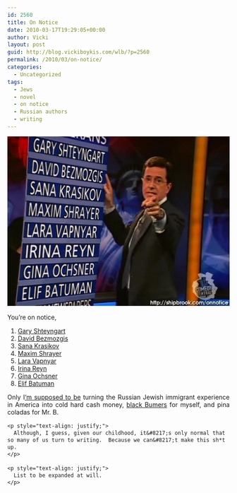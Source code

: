 ```yaml
---
id: 2560
title: On Notice
date: 2010-03-17T19:29:05+00:00
author: Vicki
layout: post
guid: http://blog.vickiboykis.com/wlb/?p=2560
permalink: /2010/03/on-notice/
categories:
  - Uncategorized
tags:
  - Jews
  - novel
  - on notice
  - Russian authors
  - writing
---
```

<p style="text-align: justify;">
  <a href="https://raw.githubusercontent.com/veekaybee/wlb/gh-pages/assets/images/2010/03/OnNotice.php_.jpeg"><img class="aligncenter size-full wp-image-2577" title="OnNotice.php" src="https://raw.githubusercontent.com/veekaybee/wlb/gh-pages/assets/images/2010/03/OnNotice.php_.jpeg" alt="" width="512" height="384" /></a>
</p>

<p style="text-align: justify;">
  <p style="text-align: justify;">
    You&#8217;re on notice,
  </p>
  
  <ol>
    <li>
      <a href="http://www.worldhum.com/features/travel-interviews/interview-with-gary-shteyngart-20090602/">Gary Shteyngart </a>
    </li>
    <li>
      <a href="http://www.newyorker.com/archive/2003/05/19/030519fi_fiction">David Bezmozgis</a><a href="http://www.interfaithfamily.com/arts_and_entertainment/popular_culture/Everyone_Suffering_From_the_Same_Toothache.shtml"></a>
    </li>
    <li>
      <a href="http://www.interfaithfamily.com/arts_and_entertainment/popular_culture/Everyone_Suffering_From_the_Same_Toothache.shtml">Sana Krasikov</a>
    </li>
    <li>
      <a href="http://books.google.com/books?id=TSXYMF3RNEYC&lpg=PP13&ots=EV7Pm083Ax&dq=juhuro&lr=&pg=PA10#v=onepage&q=&f=false">Maxim Shrayer</a>
    </li>
    <li>
      <a href="http://en.wikipedia.org/wiki/Lara_Vapnyar">Lara Vapnyar</a>
    </li>
    <li>
      <a href="http://www.amazon.com/What-Happened-Anna-K-Touchstone/dp/1416558942/ref=pd_sim_b_5">Irina Reyn</a>
    </li>
    <li>
      <a href="http://www.guardian.co.uk/books/2009/mar/15/russian-dreambook-gina-ochsner">Gina Ochsner</a>
    </li>
    <li>
      <a href="http://www.slate.com/id/2245194">Elif Batuman</a>
    </li>
  </ol>
  
  <p style="text-align: justify;">
    <p style="text-align: justify;">
      Only I<a href="http://blog.vickiboykis.com/wlb/2010/02/18/im-going-to-fire-my-editor/">&#8216;m supposed to be</a> turning the Russian Jewish immigrant experience in America into cold hard cash money, <a href="http://www.youtube.com/watch?v=zd1kdeL7baU">black Bumers</a> for myself, and pina coladas for Mr. B.
    </p>
    
    <p style="text-align: justify;">
      Although, I guess, given our childhood, it&#8217;s only normal that so many of us turn to writing.  Because we can&#8217;t make this sh*t up.
    </p>
    
    <p style="text-align: justify;">
      List to be expanded at will.
    </p>